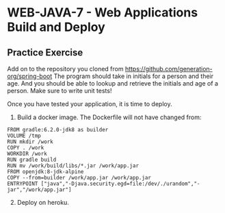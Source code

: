 # WEB-JAVA-7 - Web Applications Build and Deploy

## Practice Exercise
Add on to the repository you cloned from  https://github.com/generation-org/spring-boot
The program should take in initials for a person and their age.
And you should be able to lookup and retrieve the initials and age of a person.
Make sure to write unit tests!

Once you have tested your application, it is time to deploy.
1. Build a docker image.
The Dockerfile will not have changed from:
```
FROM gradle:6.2.0-jdk8 as builder
VOLUME /tmp
RUN mkdir /work
COPY . /work
WORKDIR /work
RUN gradle build
RUN mv /work/build/libs/*.jar /work/app.jar
FROM openjdk:8-jdk-alpine
COPY --from=builder /work/app.jar /work/app.jar
ENTRYPOINT ["java","-Djava.security.egd=file:/dev/./urandom","-jar","/work/app.jar"]
```
2. Deploy on heroku. 
